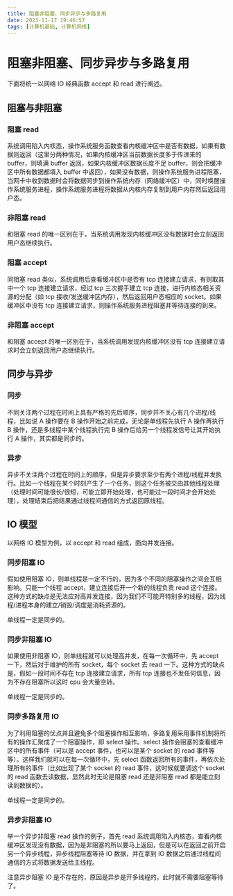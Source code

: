 ```yaml
---
title: 阻塞非阻塞、同步异步与多路复用
date: 2023-11-17 19:46:57
tags: [计算机基础, 计算机网络]
---
```


# 阻塞非阻塞、同步异步与多路复用

下面将统一以网络 IO 经典函数 accept 和 read 进行阐述。

## 阻塞与非阻塞

### 阻塞 read

系统调用陷入内核态，操作系统服务函数查看内核缓冲区中是否有数据，如果有数据则返回（这里分两种情况，如果内核缓冲区当前数据长度多于传进来的 buffer，则填满 buffer 返回，如果内核缓冲区数据长度不足 buffer，则会把缓冲区中所有数据都填入 buffer 中返回），如果没有数据，则操作系统服务进程阻塞，当网卡中收到数据时会将数据同步到操作系统内存（网络缓冲区）中，同时唤醒操作系统服务进程，操作系统服务进程将数据从内核内存复制到用户内存然后返回用户态。

### 非阻塞 read

和阻塞 read 的唯一区别在于，当系统调用发现内核缓冲区没有数据时会立刻返回用户态继续执行。

### 阻塞 accept

同阻塞 read 类似，系统调用后查看缓冲区中是否有 tcp 连接建立请求，有则取其中一个 tcp 连接建立请求，经过 tcp 三次握手建立 tcp 连接，进行内核态相关资源的分配（如 tcp 接收/发送缓冲区内存），然后返回用户态相应的 socket。如果缓冲区中没有 tcp 连接建立请求，则操作系统服务进程阻塞并等待连接的到来。

### 非阻塞 accept

和阻塞 accept 的唯一区别在于，当系统调用发现内核缓冲区没有 tcp 连接建立请求时会立刻返回用户态继续执行。

## 同步与异步

### 同步

不同关注两个过程在时间上具有严格的先后顺序，同步并不关心有几个进程/线程，比如说 A 操作要在 B 操作开始之前完成，无论是单线程先执行 A 操作再执行 B 操作，还是多线程中某个线程执行完 B 操作后给另一个线程发信号让其开始执行 A 操作，其实都是同步的。

### 异步

异步不关注两个过程在时间上的顺序，但是异步要求至少有两个进程/线程并发执行。比如一个线程在某个时刻产生了一个任务，则这个任务被交由其他线程处理（处理时间可能很长/很短，可能立即开始处理，也可能过一段时间才会开始处理），处理结束后把结果通过线程间通信的方式返回原线程。

## IO 模型

以网络 IO 模型为例，以 accept 和 read 组成，面向并发连接。

### 同步阻塞 IO

假如使用阻塞 IO，则单线程是一定不行的，因为多个不同的阻塞操作之间会互相影响。只能一个线程 accept，建立连接后开一个新的线程负责 read 这个连接。这种方式的缺点是无法应对高并发连接，因为我们不可能开特别多的线程，因为线程/进程本身的建立/销毁/调度是消耗资源的。

单线程一定是同步的。

### 同步非阻塞 IO

如果使用非阻塞 IO，则单线程就可以处理高并发，在每一次循环中，先 accept 一下，然后对于维护的所有 socket，每个 socket 去 read 一下。这种方式的缺点是，假如一段时间不存在 tcp 连接建立请求，所有 tcp 连接也不发任何信息，因为不存在阻塞所以这时 cpu 会大量空转。

单线程一定是同步的。

### 同步多路复用 IO

为了利用阻塞的优点并且避免多个阻塞操作相互影响，多路复用采用事件机制将所有的操作汇聚成了一个阻塞操作，即 select 操作。select 操作会阻塞的查看缓冲区中的所有事件（可以是 accept 事件，也可以是某个 socket 的 read 事件等等）。这样我们就可以在每一次循环中，先 select 函数返回所有的事件，再依次处理所有的事件（比如出现了某个 socket 的 read 事件，这时候就要调这个 socket 的 read 函数去读数据，显然此时无论是阻塞 read 还是非阻塞 read 都是能立刻读到数据的）。

单线程一定是同步的。

### 异步非阻塞 IO

举一个异步非阻塞 read 操作的例子，首先 read 系统调用陷入内核态，查看内核缓冲区发现没有数据，因为是非阻塞的所以要马上返回，但是可以在返回之前开启另一个异步线程，异步线程阻塞等待 IO 数据，并在拿到 IO 数据之后通过线程间通信的方式将数据发送给主线程。

注意异步阻塞 IO 是不存在的，原因是异步是开多线程的，此时就不需要阻塞等待了。
